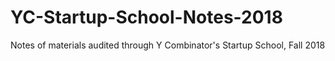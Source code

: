 # YC-Startup-School-Notes-2018
Notes of materials audited through Y Combinator's Startup School, Fall 2018
